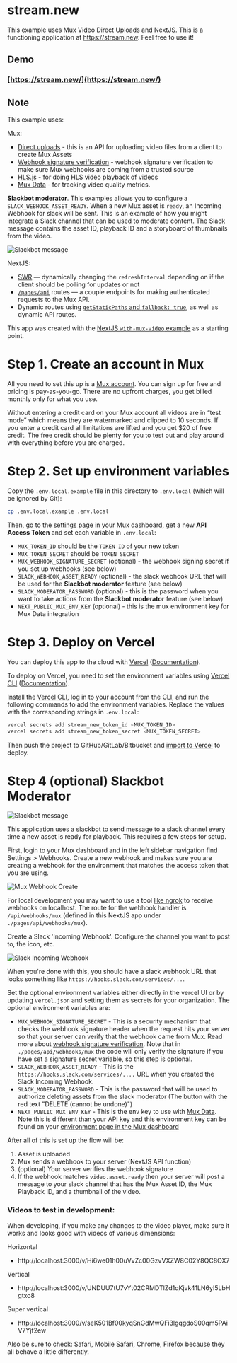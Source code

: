 # stream.new

This example uses Mux Video Direct Uploads and NextJS. This is a functioning application at https://stream.new. Feel free to use it!

## Demo

### [https://stream.new/](https://stream.new/)

## Note

This example uses:

Mux:

- [Direct uploads](https://docs.mux.com/docs/direct-upload) - this is an API for uploading video files from a client to create Mux Assets
- [Webhook signature verification](https://docs.mux.com/docs/webhook-security) - webhook signature verification to make sure Mux webhooks are coming from a trusted source
- [HLS.js](https://github.com/video-dev/hls.js/) - for doing HLS video playback of videos
- [Mux Data](https://docs.mux.com/docs/data) - for tracking video quality metrics.

**Slackbot moderator**. This examples allows you to configure a `SLACK_WEBHOOK_ASSET_READY`. When a new Mux asset is `ready`, an Incoming Webhook for slack will be sent. This is an example of how you might integrate a Slack channel that can be used to moderate content. The Slack message contains the asset ID, playback ID and a storyboard of thumbnails from the video.

![Slackbot message](screenshots/slackbot-moderator.png)

NextJS:

- [SWR](https://swr.now.sh/) — dynamically changing the `refreshInterval` depending on if the client should be polling for updates or not
- [`/pages/api`](pages/api) routes — a couple endpoints for making authenticated requests to the Mux API.
- Dynamic routes using [`getStaticPaths` and `fallback: true`](https://nextjs.org/docs/basic-features/data-fetching#getstaticpaths-static-generation), as well as dynamic API routes.

This app was created with the [NextJS `with-mux-video` example](https://github.com/vercel/next.js/tree/canary/examples/with-mux-video) as a starting point.

# Step 1. Create an account in Mux

All you need to set this up is a [Mux account](https://mux.com). You can sign up for free and pricing is pay-as-you-go. There are no upfront charges, you get billed monthly only for what you use.

Without entering a credit card on your Mux account all videos are in “test mode” which means they are watermarked and clipped to 10 seconds. If you enter a credit card all limitations are lifted and you get \$20 of free credit. The free credit should be plenty for you to test out and play around with everything before you are charged.

# Step 2. Set up environment variables

Copy the `.env.local.example` file in this directory to `.env.local` (which will be ignored by Git):

```bash
cp .env.local.example .env.local
```

Then, go to the [settings page](https://dashboard.mux.com/settings/access-tokens) in your Mux dashboard, get a new **API Access Token** and set each variable in `.env.local`:

- `MUX_TOKEN_ID` should be the `TOKEN ID` of your new token
- `MUX_TOKEN_SECRET` should be `TOKEN SECRET`
- `MUX_WEBHOOK_SIGNATURE_SECRET` (optional) - the webhook signing secret if you set up webhooks (see below)
- `SLACK_WEBHOOK_ASSET_READY` (optional) - the slack webhook URL that will be used for the **Slackbot moderator** feature (see below)
- `SLACK_MODERATOR_PASSWORD` (optional) - this is the password when you want to take actions from the **Slackbot moderator** feature (see below)
- `NEXT_PUBLIC_MUX_ENV_KEY` (optional) - this is the mux environment key for Mux Data integration

# Step 3. Deploy on Vercel

You can deploy this app to the cloud with [Vercel](https://vercel.com/import?filter=next.js&utm_source=github&utm_medium=readme&utm_campaign=next-example) ([Documentation](https://nextjs.org/docs/deployment)).

To deploy on Vercel, you need to set the environment variables using [Vercel CLI](https://vercel.com/download) ([Documentation](https://vercel.com/docs/cli#commands/secrets)).

Install the [Vercel CLI](https://vercel.com/download), log in to your account from the CLI, and run the following commands to add the environment variables. Replace the values with the corresponding strings in `.env.local`:

```bash
vercel secrets add stream_new_token_id <MUX_TOKEN_ID>
vercel secrets add stream_new_token_secret <MUX_TOKEN_SECRET>
```

Then push the project to GitHub/GitLab/Bitbucket and [import to Vercel](https://vercel.com/import?filter=next.js&utm_source=github&utm_medium=readme&utm_campaign=next-example) to deploy.

# Step 4 (optional) Slackbot Moderator

![Slackbot message](screenshots/slackbot-moderator.png)

This application uses a slackbot to send message to a slack channel every time a new asset is ready for playback. This requires a few steps for setup.

First, login to your Mux dashboard and in the left sidebar navigation find Settings > Webhooks. Create a new webhook and makes sure you are creating a webhook for the environment that matches the access token that you are using.

![Mux Webhook Create](screenshots/mux-webhook-create.png)

For local development you may want to use a tool [like ngrok](https://ngrok.com/) to receive webhooks on localhost. The route for the webhook handler is `/api/webhooks/mux` (defined in this NextJS app under `./pages/api/webhooks/mux`).

Create a Slack 'Incoming Webhook'. Configure the channel you want to post to, the icon, etc.

![Slack Incoming Webhook](screenshots/incoming-webhook.png)

When you're done with this, you should have a slack webhook URL that looks something like `https://hooks.slack.com/services/...`.

Set the optional environment variables either directly in the vercel UI or by updating `vercel.json` and setting them as secrets for your organization. The optional environment variables are:

  * `MUX_WEBHOOK_SIGNATURE_SECRET` - This is a security mechanism that checks the webhook signature header when the request hits your server so that your server can verify that the webhook came from Mux. Read more about [webhook signature verification](https://docs.mux.com/docs/webhook-security). Note that in `./pages/api/webhooks/mux` the code will only verify the signature if you have set a signature secret variable, so this step is optional.
  * `SLACK_WEBHOOK_ASSET_READY` - This is the `https://hooks.slack.com/services/....` URL when you created the Slack Incoming Webhook.
  * `SLACK_MODERATOR_PASSWORD` - This is the password that will be used to authorize deleting assets from the slack moderator (The button with the red text "DELETE (cannot be undone)")
  * `NEXT_PUBLIC_MUX_ENV_KEY` - This is the env key to use with [Mux Data](https://docs.mux.com/docs/data). Note this is different than your API key and this environment key can be found on your [environment page in the Mux dashboard](https://dashboard.mux.com/environments)

After all of this is set up the flow will be:

1. Asset is uploaded
1. Mux sends a webhook to your server (NextJS API function)
1. (optional) Your server verifies the webhook signature
1. If the webhook matches `video.asset.ready` then your server will post a message to your slack channel that has the Mux Asset ID, the Mux Playback ID, and a thumbnail of the video.

### Videos to test in development:

When developing, if you make any changes to the video player, make sure it works and looks good with videos of various dimensions:

Horizontal

- http://localhost:3000/v/Hi6we01h00uVvZc00GzvVXZW8C02Y8QC8OX7


Vertical

- http://localhost:3000/v/UNDUU7tU7vYt02CRMDTlZd1qKjvk41LN6yI5LbHgtxo8

Super vertical

- http://localhost:3000/v/seK501Bf00kyqSnGdMwQFi3lgqgdoS00qm5PAiV7Yjf2ew

Also be sure to check: Safari, Mobile Safari, Chrome, Firefox because they all behave a little differently.



